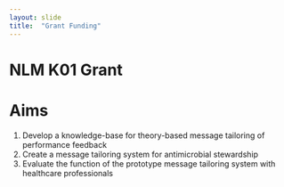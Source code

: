 ```yaml
---
layout: slide
title:  "Grant Funding"
---
```

# NLM K01 Grant

# Aims

1. Develop a knowledge-base for theory-based message tailoring of performance feedback
1. Create a message tailoring system for antimicrobial stewardship          
1. Evaluate the function of the prototype message tailoring system with healthcare professionals

